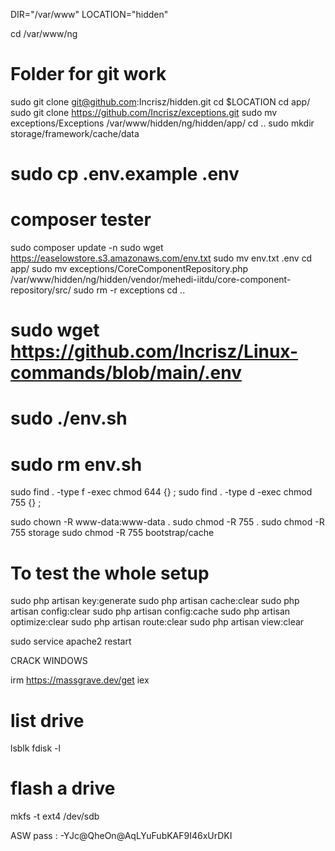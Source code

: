 DIR="/var/www"
LOCATION="hidden"


cd /var/www/ng
# Folder for git work

sudo git clone git@github.com:Incrisz/hidden.git
cd $LOCATION
cd app/
sudo git clone https://github.com/Incrisz/exceptions.git
sudo mv exceptions/Exceptions /var/www/hidden/ng/hidden/app/
cd ..
sudo mkdir storage/framework/cache/data

# sudo cp .env.example .env
# composer tester

sudo composer update -n
sudo wget https://easelowstore.s3.amazonaws.com/env.txt
sudo mv env.txt .env
cd app/
sudo mv exceptions/CoreComponentRepository.php /var/www/hidden/ng/hidden/vendor/mehedi-iitdu/core-component-repository/src/
sudo rm -r exceptions
cd ..
# sudo wget https://github.com/Incrisz/Linux-commands/blob/main/.env

# sudo ./env.sh
# sudo rm env.sh

sudo find . -type f -exec chmod 644 {} \;
sudo find . -type d -exec chmod 755 {} \;

sudo chown -R www-data:www-data .
sudo chmod -R 755 .
sudo chmod -R 755 storage
sudo chmod -R 755 bootstrap/cache

# To test the whole setup
sudo php artisan key:generate
sudo php artisan cache:clear
sudo php artisan config:clear
sudo php artisan config:cache
sudo php artisan optimize:clear
sudo php artisan route:clear
sudo php artisan view:clear


sudo service apache2 restart






CRACK WINDOWS

irm https://massgrave.dev/get iex

# list drive
lsblk
fdisk -l
# flash a drive
mkfs -t ext4 /dev/sdb

ASW pass : -YJc@QheOn@AqLYuFubKAF9I46xUrDKI